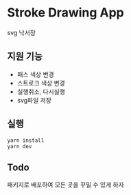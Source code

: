 # Stroke Drawing App

svg 낙서장

## 지원 기능

- 패스 색상 변경
- 스트로크 색상 변경
- 실행취소, 다시실행
- svg파일 저장

## 실행

```
yarn install
yarn dev
```

## Todo

패키지로 배포하여 모든 곳을 꾸밀 수 있게 하자
